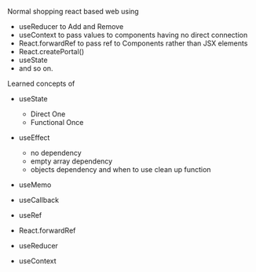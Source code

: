 Normal shopping react based web using
- useReducer to Add and Remove
- useContext to pass values to components having no direct connection
- React.forwardRef to pass ref to Components rather than JSX elements
- React.createPortal()
- useState
- and so on. 

Learned concepts of

- useState

  - Direct One
  - Functional Once

- useEffect

  - no dependency
  - empty array dependency
  - objects dependency and when to use clean up function

- useMemo
- useCallback
- useRef
- React.forwardRef
- useReducer
- useContext
